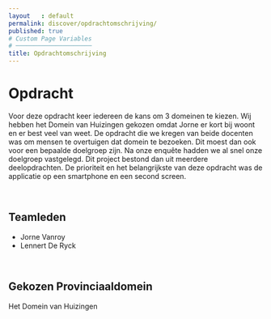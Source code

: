 ```yaml
---
layout   : default
permalink: discover/opdrachtomschrijving/
published: true
# Custom Page Variables
# ─────────────────────
title: Opdrachtomschrijving
---
```


<h1>Opdracht</h1>
<p>Voor deze opdracht keer iedereen de kans om 3 domeinen te kiezen. Wij hebben het Domein van Huizingen gekozen omdat Jorne er kort bij woont en er best veel van weet. De opdracht die we kregen van beide docenten was om mensen te overtuigen dat domein te bezoeken. Dit moest dan ook voor een bepaalde doelgroep zijn. Na onze enquête hadden we al snel onze doelgroep vastgelegd. Dit project bestond dan uit meerdere deelopdrachten. De prioriteit en het belangrijkste van deze opdracht was de applicatie op een smartphone en een second screen.</p><br>

<h2>Teamleden</h2>
<ul>
<li> Jorne Vanroy </li>
<li> Lennert De Ryck </li></ul>
<br>

<h2>Gekozen Provinciaaldomein</h2>
<p>Het Domein van Huizingen</p>